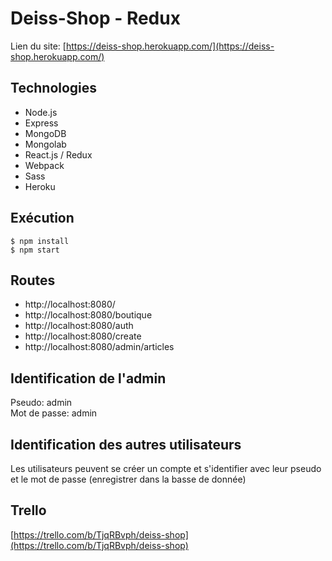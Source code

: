 # Deiss-Shop - Redux

Lien du site: [https://deiss-shop.herokuapp.com/](https://deiss-shop.herokuapp.com/)
## Technologies
- Node.js
- Express
- MongoDB
- Mongolab
- React.js / Redux
- Webpack
- Sass
- Heroku

## Exécution
```
$ npm install
$ npm start
```

## Routes 
- http://localhost:8080/
- http://localhost:8080/boutique
- http://localhost:8080/auth
- http://localhost:8080/create
- http://localhost:8080/admin/articles

## Identification de l'admin
Pseudo: admin   
Mot de passe: admin


## Identification des autres utilisateurs
Les utilisateurs peuvent se créer un compte et s'identifier avec leur pseudo et le mot de passe (enregistrer dans la basse de donnée)

## Trello
[https://trello.com/b/TjqRBvph/deiss-shop](https://trello.com/b/TjqRBvph/deiss-shop)